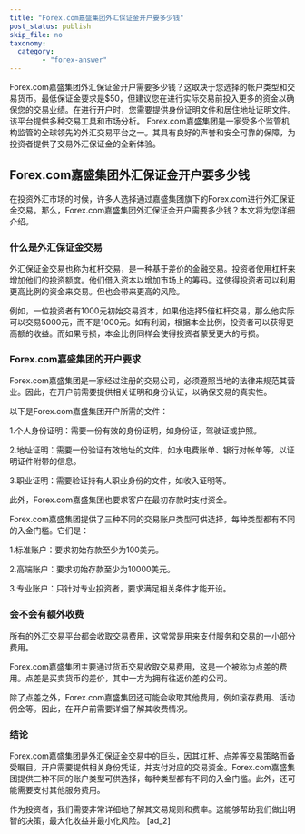 ```yaml
---
title: "Forex.com嘉盛集团外汇保证金开户要多少钱"
post_status: publish
skip_file: no
taxonomy:
  category:
        - "forex-answer"
---
```


Forex.com嘉盛集团外汇保证金开户需要多少钱？这取决于您选择的帐户类型和交易货币。最低保证金要求是$50，但建议您在进行实际交易前投入更多的资金以确保您的交易业绩。在进行开户时，您需要提供身份证明文件和居住地址证明文件。该平台提供多种交易工具和市场分析。 Forex.com嘉盛集团是一家受多个监管机构监管的全球领先的外汇交易平台之一。其具有良好的声誉和安全可靠的保障，为投资者提供了交易外汇保证金的全新体验。

## Forex.com嘉盛集团外汇保证金开户要多少钱

在投资外汇市场的时候，许多人选择通过嘉盛集团旗下的Forex.com进行外汇保证金交易。那么，Forex.com嘉盛集团外汇保证金开户需要多少钱？本文将为您详细介绍。

### 什么是外汇保证金交易

外汇保证金交易也称为杠杆交易，是一种基于差价的金融交易。投资者使用杠杆来增加他们的投资额度。他们借入资本以增加市场上的筹码。这使得投资者可以利用更高比例的资金来交易。但也会带来更高的风险。

例如，一位投资者有1000元初始交易资本，如果他选择5倍杠杆交易，那么他实际可以交易5000元，而不是1000元。如有利润，根据本金比例，投资者可以获得更高额的收益。而如果亏损，本金比例同样会使得投资者蒙受更大的亏损。

### Forex.com嘉盛集团的开户要求

Forex.com嘉盛集团是一家经过注册的交易公司，必须遵照当地的法律来规范其营业。因此，在开户前需要提供相关证明和身份认证，以确保交易的真实性。

以下是Forex.com嘉盛集团开户所需的文件：

1.个人身份证明：需要一份有效的身份证明，如身份证，驾驶证或护照。

2.地址证明：需要一份验证有效地址的文件，如水电费账单、银行对帐单等，以证明证件附带的信息。

3.职业证明：需要验证持有人职业身份的文件，如收入证明等。

此外，Forex.com嘉盛集团也要求客户在最初存款时支付资金。

Forex.com嘉盛集团提供了三种不同的交易账户类型可供选择，每种类型都有不同的入金门槛。它们是：

1.标准账户：要求初始存款至少为100美元。

2.高端账户：要求初始存款至少为10000美元。

3.专业账户：只针对专业投资者，要求满足相关条件才能开设。

### 会不会有额外收费

所有的外汇交易平台都会收取交易费用，这常常是用来支付服务和交易的一小部分费用。

Forex.com嘉盛集团主要通过货币交易收取交易费用，这是一个被称为点差的费用。点差是买卖货币的差价，其中一方为拥有往返价差的公司。

除了点差之外，Forex.com嘉盛集团还可能会收取其他费用，例如滚存费用、活动佣金等。因此，在开户前需要详细了解其收费情况。

### 结论

Forex.com嘉盛集团是外汇保证金交易中的巨头，因其杠杆、点差等交易策略而备受瞩目。开户需要提供相关身份凭证，并支付对应的交易资金。Forex.com嘉盛集团提供三种不同的账户类型可供选择，每种类型都有不同的入金门槛。此外，还可能需要支付其他服务费用。

作为投资者，我们需要非常详细地了解其交易规则和费率。这能够帮助我们做出明智的决策，最大化收益并最小化风险。 \[ad\_2\]
